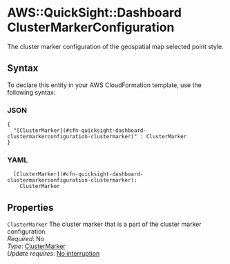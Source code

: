 # AWS::QuickSight::Dashboard ClusterMarkerConfiguration<a name="aws-properties-quicksight-dashboard-clustermarkerconfiguration"></a>

The cluster marker configuration of the geospatial map selected point style\.

## Syntax<a name="aws-properties-quicksight-dashboard-clustermarkerconfiguration-syntax"></a>

To declare this entity in your AWS CloudFormation template, use the following syntax:

### JSON<a name="aws-properties-quicksight-dashboard-clustermarkerconfiguration-syntax.json"></a>

```
{
  "[ClusterMarker](#cfn-quicksight-dashboard-clustermarkerconfiguration-clustermarker)" : ClusterMarker
}
```

### YAML<a name="aws-properties-quicksight-dashboard-clustermarkerconfiguration-syntax.yaml"></a>

```
  [ClusterMarker](#cfn-quicksight-dashboard-clustermarkerconfiguration-clustermarker): 
    ClusterMarker
```

## Properties<a name="aws-properties-quicksight-dashboard-clustermarkerconfiguration-properties"></a>

`ClusterMarker`  <a name="cfn-quicksight-dashboard-clustermarkerconfiguration-clustermarker"></a>
The cluster marker that is a part of the cluster marker configuration\.  
*Required*: No  
*Type*: [ClusterMarker](aws-properties-quicksight-dashboard-clustermarker.md)  
*Update requires*: [No interruption](https://docs.aws.amazon.com/AWSCloudFormation/latest/UserGuide/using-cfn-updating-stacks-update-behaviors.html#update-no-interrupt)